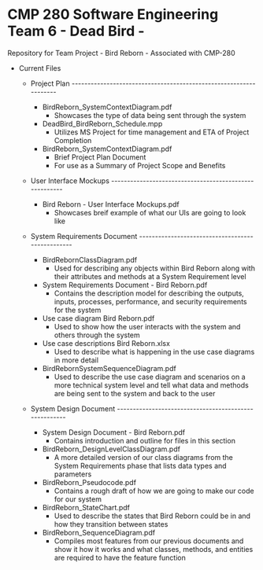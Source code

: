 # CMP 280 Software Engineering Team 6 - Dead Bird -
 Repository for Team Project - Bird Reborn - Associated with CMP-280 

 - Current Files
    - Project Plan ------------------------------------------------------------------
       - BirdReborn_SystemContextDiagram.pdf
          - Showcases the type of data being sent through the system
       - DeadBird_BirdReborn_Schedule.mpp
          - Utilizes MS Project for time management and ETA of Project Completion
       - BirdReborn_SystemContextDiagram.pdf
          - Brief Project Plan Document
          - For use as a Summary of Project Scope and Benefits

    - User Interface Mockups -------------------------------------------------------
       - Bird Reborn - User Interface Mockups.pdf
          - Showcases breif example of what our UIs are going to look like

    - System Requirements Document -------------------------------------------------
       - BirdRebornClassDiagram.pdf
          - Used for describing any objects within Bird Reborn along with their attributes and methods at a System Requirement level
       - System Requirements Document - Bird Reborn.pdf
          - Contains the description model for describing the outputs, inputs, processes, performance, and security requirements for the system
       - Use case diagram Bird Reborn.pdf
          - Used to show how the user  interacts with the system and others through the system
       - Use case descriptions Bird Reborn.xlsx
          - Used to describe what is happening in the use case diagrams in more detail
       - BirdRebornSystemSequenceDiagram.pdf
          - Used to describe the use case diagram and scenarios on a more technical system level and tell what data and methods are being sent to the system and back to the user

     - System Design Document ------------------------------------------------------
       - System Design Document - Bird Reborn.pdf
          - Contains introduction and outline for files in this section
       - BirdReborn_DesignLevelClassDiagram.pdf
          - A more detailed version of our class diagrams from the System Requirements phase that lists data types and parameters
       - BirdReborn_Pseudocode.pdf
          - Contains a rough draft of how we are going to make our code for our system
       - BirdReborn_StateChart.pdf
          - Used to describe the states that Bird Reborn could be in and how they transition between states
       - BirdReborn_SequenceDiagram.pdf
          - Compiles most features from our previous documents and show it how it works and what classes, methods, and entities are required to have the feature function
 
